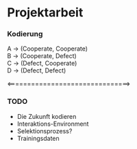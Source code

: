 # Projektarbeit

### Kodierung
A -> (Cooperate, Cooperate)  
B -> (Cooperate, Defect)  
C -> (Defect, Cooperate)  
D -> (Defect, Defect)

<===============================>
### TODO
- Die Zukunft kodieren
- Interaktions-Environment
- Selektionsprozess?
- Trainingsdaten
